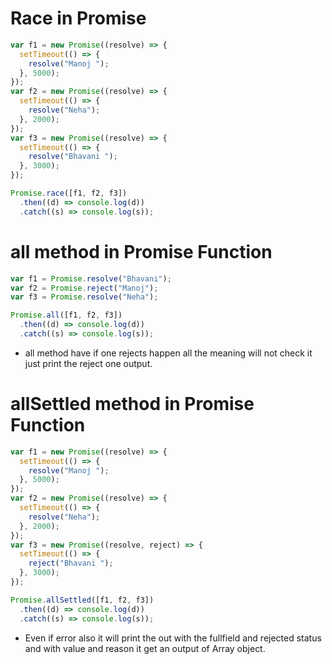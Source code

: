 # Race in Promise

```js
var f1 = new Promise((resolve) => {
  setTimeout(() => {
    resolve("Manoj ");
  }, 5000);
});
var f2 = new Promise((resolve) => {
  setTimeout(() => {
    resolve("Neha");
  }, 2000);
});
var f3 = new Promise((resolve) => {
  setTimeout(() => {
    resolve("Bhavani ");
  }, 3000);
});

Promise.race([f1, f2, f3])
  .then((d) => console.log(d))
  .catch((s) => console.log(s));
```

# all method in Promise Function

```js
var f1 = Promise.resolve("Bhavani");
var f2 = Promise.reject("Manoj");
var f3 = Promise.resolve("Neha");

Promise.all([f1, f2, f3])
  .then((d) => console.log(d))
  .catch((s) => console.log(s));
```

- all method have if one rejects happen all the meaning will not check it just print the reject one output.

# allSettled method in Promise Function

```js
var f1 = new Promise((resolve) => {
  setTimeout(() => {
    resolve("Manoj ");
  }, 5000);
});
var f2 = new Promise((resolve) => {
  setTimeout(() => {
    resolve("Neha");
  }, 2000);
});
var f3 = new Promise((resolve, reject) => {
  setTimeout(() => {
    reject("Bhavani ");
  }, 3000);
});

Promise.allSettled([f1, f2, f3])
  .then((d) => console.log(d))
  .catch((s) => console.log(s));
```

- Even if error also it will print the out with the fullfield and rejected status and with value and reason it get an output of Array object.
